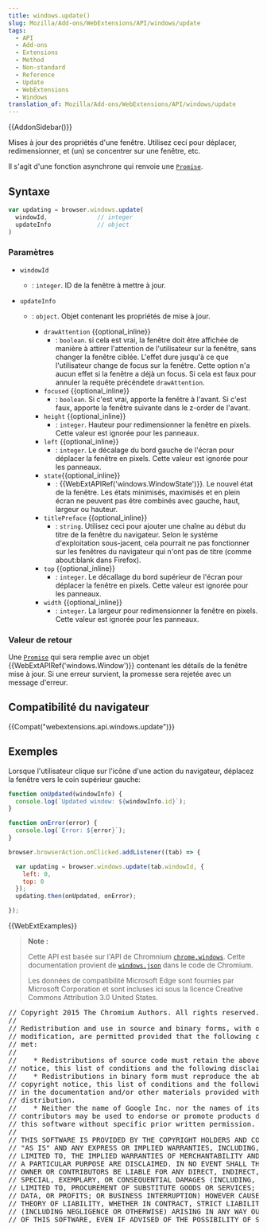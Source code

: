 ```yaml
---
title: windows.update()
slug: Mozilla/Add-ons/WebExtensions/API/windows/update
tags:
  - API
  - Add-ons
  - Extensions
  - Method
  - Non-standard
  - Reference
  - Update
  - WebExtensions
  - Windows
translation_of: Mozilla/Add-ons/WebExtensions/API/windows/update
---
```

{{AddonSidebar()}}

Mises à jour des propriétés d'une fenêtre. Utilisez ceci pour déplacer, redimensionner, et (un) se concentrer sur une fenêtre, etc.

Il s'agit d'une fonction asynchrone qui renvoie une [`Promise`](/fr/docs/Web/JavaScript/Reference/Objets_globaux/Promise).

## Syntaxe

```js
var updating = browser.windows.update(
  windowId,              // integer
  updateInfo             // object
)
```

### Paramètres

- `windowId`
  - : `integer`. ID de la fenêtre à mettre à jour.
- `updateInfo`

  - : `object`. Objet contenant les propriétés de mise à jour.

    - `drawAttention` {{optional_inline}}
      - : `boolean`. si cela est vrai, la fenêtre doit être affichée de manière à attirer l'attention de l'utilisateur sur la fenêtre, sans changer la fenêtre ciblée. L'effet dure jusqu'à ce que l'utilisateur change de focus sur la fenêtre. Cette option n'a aucun effet si la fenêtre a déjà un focus. Si cela est faux pour annuler la requête précéndete `drawAttention`.
    - `focused` {{optional_inline}}
      - : `boolean`. Si c'est vrai, apporte la fenêtre à l'avant. Si c'est faux, apporte la fenêtre suivante dans le z-order de l'avant.
    - `height` {{optional_inline}}
      - : `integer`. Hauteur pour redimensionner la fenêtre en pixels. Cette valeur est ignorée pour les panneaux.
    - `left` {{optional_inline}}
      - : `integer`. Le décalage du bord gauche de l'écran pour déplacer la fenêtre en pixels. Cette valeur est ignorée pour les panneaux.
    - `state`{{optional_inline}}
      - : {{WebExtAPIRef('windows.WindowState')}}. Le nouvel état de la fenêtre. Les états minimisés, maximisés et en plein écran ne peuvent pas être combinés avec gauche, haut, largeur ou hauteur.
    - `titlePreface` {{optional_inline}}
      - : `string`. Utilisez ceci pour ajouter une chaîne au début du titre de la fenêtre du navigateur. Selon le système d'exploitation sous-jacent, cela pourrait ne pas fonctionner sur les fenêtres du navigateur qui n'ont pas de titre (comme about:blank dans Firefox).
    - `top` {{optional_inline}}
      - : `integer`. Le décallage du bord supérieur de l'écran pour déplacer la fenêtre en pixels. Cette valeur est ignorée pour les panneaux.
    - `width` {{optional_inline}}
      - : `integer`. La largeur pour redimensionner la fenêtre en pixels. Cette valeur est ignorée pour les panneaux.

### Valeur de retour

Une [`Promise`](/fr/docs/Web/JavaScript/Reference/Objets_globaux/Promise) qui sera remplie avec un objet {{WebExtAPIRef('windows.Window')}}  contenant les détails de la fenêtre mise à jour. Si une erreur survient, la promesse sera rejetée avec un message d'erreur.

## Compatibilité du navigateur

{{Compat("webextensions.api.windows.update")}}

## Exemples

Lorsque l'utilisateur clique sur l'icône d'une action du navigateur, déplacez la fenêtre vers le coin supérieur gauche:

```js
function onUpdated(windowInfo) {
  console.log(`Updated window: ${windowInfo.id}`);
}

function onError(error) {
  console.log(`Error: ${error}`);
}

browser.browserAction.onClicked.addListener((tab) => {

  var updating = browser.windows.update(tab.windowId, {
    left: 0,
    top: 0
  });
  updating.then(onUpdated, onError);

});
```

{{WebExtExamples}}

> **Note :**
>
> Cette API est basée sur l'API de Chromnium [`chrome.windows`](https://developer.chrome.com/extensions/windows). Cette documentation provient de [`windows.json`](https://chromium.googlesource.com/chromium/src/+/master/chrome/common/extensions/api/windows.json) dans le code de Chromium.
>
> Les données de compatibilité Microsoft Edge sont fournies par Microsoft Corporation et sont incluses ici sous la licence Creative Commons Attribution 3.0 United States.

<div class="hidden"><pre>// Copyright 2015 The Chromium Authors. All rights reserved.
//
// Redistribution and use in source and binary forms, with or without
// modification, are permitted provided that the following conditions are
// met:
//
//    * Redistributions of source code must retain the above copyright
// notice, this list of conditions and the following disclaimer.
//    * Redistributions in binary form must reproduce the above
// copyright notice, this list of conditions and the following disclaimer
// in the documentation and/or other materials provided with the
// distribution.
//    * Neither the name of Google Inc. nor the names of its
// contributors may be used to endorse or promote products derived from
// this software without specific prior written permission.
//
// THIS SOFTWARE IS PROVIDED BY THE COPYRIGHT HOLDERS AND CONTRIBUTORS
// "AS IS" AND ANY EXPRESS OR IMPLIED WARRANTIES, INCLUDING, BUT NOT
// LIMITED TO, THE IMPLIED WARRANTIES OF MERCHANTABILITY AND FITNESS FOR
// A PARTICULAR PURPOSE ARE DISCLAIMED. IN NO EVENT SHALL THE COPYRIGHT
// OWNER OR CONTRIBUTORS BE LIABLE FOR ANY DIRECT, INDIRECT, INCIDENTAL,
// SPECIAL, EXEMPLARY, OR CONSEQUENTIAL DAMAGES (INCLUDING, BUT NOT
// LIMITED TO, PROCUREMENT OF SUBSTITUTE GOODS OR SERVICES; LOSS OF USE,
// DATA, OR PROFITS; OR BUSINESS INTERRUPTION) HOWEVER CAUSED AND ON ANY
// THEORY OF LIABILITY, WHETHER IN CONTRACT, STRICT LIABILITY, OR TORT
// (INCLUDING NEGLIGENCE OR OTHERWISE) ARISING IN ANY WAY OUT OF THE USE
// OF THIS SOFTWARE, EVEN IF ADVISED OF THE POSSIBILITY OF SUCH DAMAGE.
</pre></div>
